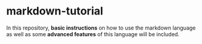 # markdown-tutorial
In this repository, **basic instructions** on how to use the markdown language as well as some **advanced features** of this language will be included.
